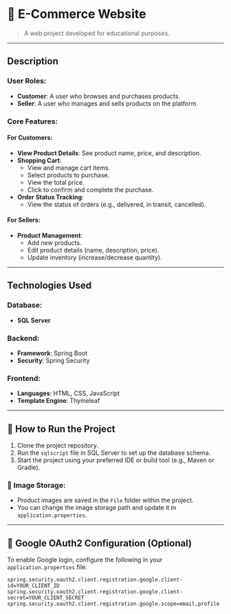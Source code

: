 # 🛒 E-Commerce Website

> A web project developed for educational purposes.

---

##  Description

###  User Roles:
- **Customer**: A user who browses and purchases products.
- **Seller**: A user who manages and sells products on the platform.

###  Core Features:

####  For Customers:
- **View Product Details**: See product name, price, and description.
- **Shopping Cart**:
  - View and manage cart items.
  - Select products to purchase.
  - View the total price.
  - Click to confirm and complete the purchase.
- **Order Status Tracking**:
  - View the status of orders (e.g., delivered, in transit, cancelled).

#### For Sellers:
- **Product Management**:
  - Add new products.
  - Edit product details (name, description, price).
  - Update inventory (increase/decrease quantity).

---

##  Technologies Used

###  Database:
- **SQL Server**

###  Backend:
- **Framework**: Spring Boot  
- **Security**: Spring Security

###  Frontend:
- **Languages**: HTML, CSS, JavaScript  
- **Template Engine**: Thymeleaf

---

## 🚀 How to Run the Project

1. Clone the project repository.
2. Run the `sqlscript` file in SQL Server to set up the database schema.
3. Start the project using your preferred IDE or build tool (e.g., Maven or Gradle).

### 📁 Image Storage:
- Product images are saved in the `File` folder within the project.
- You can change the image storage path and update it in `application.properties`.

---

## 🔐 Google OAuth2 Configuration (Optional)

To enable Google login, configure the following in your `application.properties` file:

```properties
spring.security.oauth2.client.registration.google.client-id=YOUR_CLIENT_ID
spring.security.oauth2.client.registration.google.client-secret=YOUR_CLIENT_SECRET
spring.security.oauth2.client.registration.google.scope=email,profile
